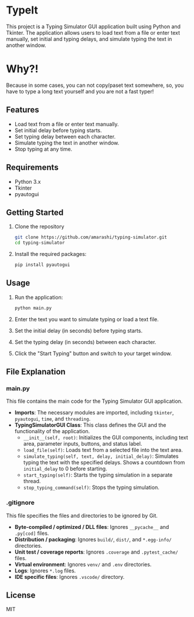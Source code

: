 # TypeIt

This project is a Typing Simulator GUI application built using Python and Tkinter. The application allows users to load text from a file or enter text manually, set initial and typing delays, and simulate typing the text in another window.
# Why?!

Because in some cases, you can not copy/paset text somewhere, so, you have to type a long text yourself and you are not a fast typer!

## Features

- Load text from a file or enter text manually.
- Set initial delay before typing starts.
- Set typing delay between each character.
- Simulate typing the text in another window.
- Stop typing at any time.

## Requirements

- Python 3.x
- Tkinter
- pyautogui

## Getting Started

1. Clone the repository
    ```sh
    git clone https://github.com/amarashi/typing-simulator.git
    cd typing-simulator
    ```

2. Install the required packages:
    ```sh
    pip install pyautogui
    ```

## Usage

1. Run the application:
    ```sh
    python main.py
    ```

2. Enter the text you want to simulate typing or load a text file.
3. Set the initial delay (in seconds) before typing starts.
4. Set the typing delay (in seconds) between each character.
5. Click the "Start Typing" button and switch to your target window.

## File Explanation

### main.py

This file contains the main code for the Typing Simulator GUI application.

- **Imports**: The necessary modules are imported, including `tkinter`, `pyautogui`, `time`, and `threading`.
- **TypingSimulatorGUI Class**: This class defines the GUI and the functionality of the application.
  - `__init__(self, root)`: Initializes the GUI components, including text area, parameter inputs, buttons, and status label.
  - `load_file(self)`: Loads text from a selected file into the text area.
  - `simulate_typing(self, text, delay, initial_delay)`: Simulates typing the text with the specified delays. Shows a countdown from `initial_delay` to 0 before starting.
  - `start_typing(self)`: Starts the typing simulation in a separate thread.
  - `stop_typing_command(self)`: Stops the typing simulation.

### .gitignore

This file specifies the files and directories to be ignored by Git.

- **Byte-compiled / optimized / DLL files**: Ignores `__pycache__` and `.py[cod]` files.
- **Distribution / packaging**: Ignores `build/`, `dist/`, and `*.egg-info/` directories.
- **Unit test / coverage reports**: Ignores `.coverage` and `.pytest_cache/` files.
- **Virtual environment**: Ignores `venv/` and `.env` directories.
- **Logs**: Ignores `*.log` files.
- **IDE specific files**: Ignores `.vscode/` directory.

## License

MIT